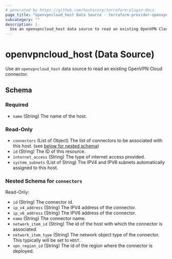 ```yaml
---
# generated by https://github.com/hashicorp/terraform-plugin-docs
page_title: "openvpncloud_host Data Source - terraform-provider-openvpncloud"
subcategory: ""
description: |-
  Use an openvpncloud_host data source to read an existing OpenVPN Cloud connector.
---
```


# openvpncloud_host (Data Source)

Use an `openvpncloud_host` data source to read an existing OpenVPN Cloud connector.



<!-- schema generated by tfplugindocs -->
## Schema

### Required

- `name` (String) The name of the host.

### Read-Only

- `connectors` (List of Object) The list of connectors to be associated with this host. (see [below for nested schema](#nestedatt--connectors))
- `id` (String) The ID of this resource.
- `internet_access` (String) The type of internet access provided.
- `system_subnets` (List of String) The IPV4 and IPV6 subnets automatically assigned to this host.

<a id="nestedatt--connectors"></a>
### Nested Schema for `connectors`

Read-Only:

- `id` (String) The connector id.
- `ip_v4_address` (String) The IPV4 address of the connector.
- `ip_v6_address` (String) The IPV6 address of the connector.
- `name` (String) The connector name.
- `network_item_id` (String) The id of the host with which the connector is associated.
- `network_item_type` (String) The network object type of the connector. This typically will be set to `HOST`.
- `vpn_region_id` (String) The id of the region where the connector is deployed.


